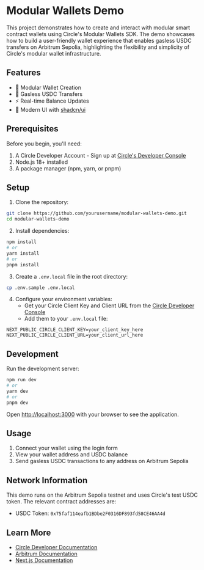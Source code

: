 # Modular Wallets Demo

This project demonstrates how to create and interact with modular smart contract wallets using Circle's Modular Wallets SDK. The demo showcases how to build a user-friendly wallet experience that enables gasless USDC transfers on Arbitrum Sepolia, highlighting the flexibility and simplicity of Circle's modular wallet infrastructure.

## Features

- 🔐 Modular Wallet Creation
- 💸 Gasless USDC Transfers
- ⚡ Real-time Balance Updates
- 🎨 Modern UI with [shadcn/ui](https://ui.shadcn.com/)

## Prerequisites

Before you begin, you'll need:

1. A Circle Developer Account - Sign up at [Circle's Developer Console](https://console.circle.com/)
2. Node.js 18+ installed
3. A package manager (npm, yarn, or pnpm)

## Setup

1. Clone the repository:
```bash
git clone https://github.com/yourusername/modular-wallets-demo.git
cd modular-wallets-demo
```

2. Install dependencies:
```bash
npm install
# or
yarn install
# or
pnpm install
```

3. Create a `.env.local` file in the root directory:
```bash
cp .env.sample .env.local
```

4. Configure your environment variables:
   - Get your Circle Client Key and Client URL from the [Circle Developer Console](https://console.circle.com/)
   - Add them to your `.env.local` file:
```
NEXT_PUBLIC_CIRCLE_CLIENT_KEY=your_client_key_here
NEXT_PUBLIC_CIRCLE_CLIENT_URL=your_client_url_here
```

## Development

Run the development server:

```bash
npm run dev
# or
yarn dev
# or
pnpm dev
```

Open [http://localhost:3000](http://localhost:3000) with your browser to see the application.

## Usage

1. Connect your wallet using the login form
2. View your wallet address and USDC balance
3. Send gasless USDC transactions to any address on Arbitrum Sepolia

## Network Information

This demo runs on the Arbitrum Sepolia testnet and uses Circle's test USDC token. The relevant contract addresses are:

- USDC Token: `0x75faf114eafb1BDbe2F0316DF893fd58CE46AA4d`

## Learn More

- [Circle Developer Documentation](https://developers.circle.com/)
- [Arbitrum Documentation](https://docs.arbitrum.io/)
- [Next.js Documentation](https://nextjs.org/docs)
